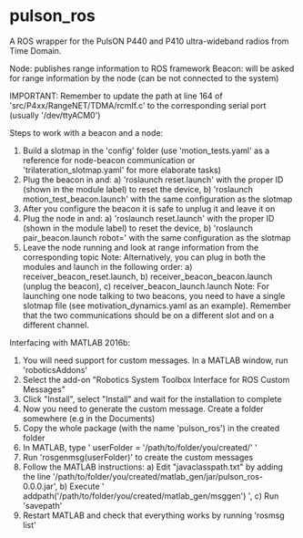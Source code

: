 # pulson_ros

A ROS wrapper for the PulsON P440 and P410 ultra-wideband radios from Time Domain. 

Node: publishes range information to ROS framework
Beacon: will be asked for range information by the node (can be not connected to the system)

IMPORTANT: Remember to update the path at line 164 of 'src/P4xx/RangeNET/TDMA/rcmIf.c' to the corresponding serial port (usually '/dev/ttyACM0')

Steps to work with a beacon and a node:
1) Build a slotmap in the 'config' folder (use 'motion_tests.yaml' as a reference for node-beacon communication or 'trilateration_slotmap.yaml' for more elaborate tasks)
2) Plug the beacon in and: a) 'roslaunch reset.launch' with the proper ID (shown in the module label) to reset the device, b) 'roslaunch motion_test_beacon.launch' with the same configuration as the slotmap
3) After you configure the beacon it is safe to unplug it and leave it on
4) Plug the node in and: a) 'roslaunch reset.launch' with the proper ID (shown in the module label) to reset the device, b) 'roslaunch pair_beacon.launch robot=<name>' with the same configuration as the slotmap
5) Leave the node running and look at range information from the corresponding topic
Note: Alternatively, you can plug in both the modules and launch in the following order: a) receiver_beacon_reset.launch, b) receiver_beacon_beacon.launch (unplug the beacon), c) receiver_beacon_launch.launch
Note: For launching one node talking to two beacons, you need to have a single slotmap file (see motivation_dynamics.yaml as an example). Remember that the two communications should be on a different slot and on a different channel.

Interfacing with MATLAB 2016b:
1) You will need support for custom messages. In a MATLAB window, run 'roboticsAddons'
2) Select the add-on "Robotics System Toolbox Interface for ROS Custom Messages"
3) Click "Install", select "Install" and wait for the installation to complete
4) Now you need to generate the custom message. Create a folder somewhere (e.g in the Documents)
5) Copy the whole package (with the name 'pulson_ros') in the created folder
6) In MATLAB, type ' userFolder = '/path/to/folder/you/created/' '
7) Run 'rosgenmsg(userFolder)' to create the custom messages
8) Follow the MATLAB instructions: a) Edit "javaclasspath.txt" by adding the line '/path/to/folder/you/created/matlab_gen/jar/pulson_ros-0.0.0.jar', b) Execute ' addpath('/path/to/folder/you/created/matlab_gen/msggen') ', c) Run 'savepath'
9) Restart MATLAB and check that everything works by running 'rosmsg list'

